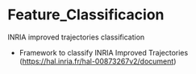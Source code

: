 # Feature_Classificacion
INRIA improved trajectories classification

* Framework to classify INRIA Improved Trajectories (https://hal.inria.fr/hal-00873267v2/document)
